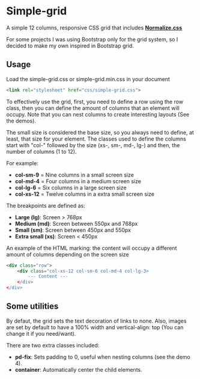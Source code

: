 # Simple-grid



A simple 12 columns, responsive CSS grid that includes [**Normalize.css**](https://github.com/necolas/normalize.css/)

For some projects I was using Bootstrap only for the grid system, so I decided to make my own inspired in Bootstrap grid.  


## Usage  
Load the simple-grid.css or simple-grid.min.css in your document
```HTML
<link rel="stylesheet" href="css/simple-grid.css">
```

To effectively use the grid, first, you need to define a row using the row class, then you can define the amount of columns
that an element will occupy. Note that you can nest columns to create interesting layouts (See the demos).

The small size is considered the base size, so you always need to define, at least, that size for your element.
The classes used to define the columns start with "col-" followed by the size (xs-, sm-, md-, lg-) and then, 
the number of columns (1 to 12). 

For example:
  
- **col-sm-9** = Nine columns in a small screen size
- **col-md-4** = Four columns in a medium screen size
- **col-lg-6** = Six columns in a large screen size
- **col-xs-12** = Twelve columns in a extra small screen size

The breakpoints are defined as:

- **Large (lg)**: Screen > 768px
- **Medium (md)**: Screen between 550px and 768px
- **Small (sm)**: Screen between 450px and 550px
- **Extra small (xs)**: Screen < 450px

An example of the HTML marking: the content will occupy a different amount of columns depending on the screen size
```HTML
<div class="row">
    <div class="col-xs-12 col-sm-6 col-md-4 col-lg-3>
        --- Content ---
    </div>
</div>
```


## Some utilities

By defaut, the grid sets the text decoration of links to none. Also, images are set by default to have a 100% width 
and vertical-align: top (You can change it if you need/want).

There are two extra classes included:
- **pd-fix**: Sets padding to 0, useful when nesting columns (see the demo 4).
- **container**: Automatically center the child elements.

